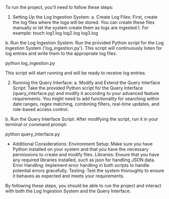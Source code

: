 
To run the project, you'll need to follow these steps:

1. Setting Up the Log Ingestion System:
a. Create Log Files: First, create the log files where the logs will be stored. You can create these files manually or let the system create them as logs are ingested.1.
For example:
touch log1.log log2.log log3.log

b. Run the Log Ingestion System: Run the provided Python script for the Log Ingestion System ('log_ingestion.py').
 This script will continuously listen for log entries and write them to the appropriate log files.

python log_ingestion.py

This script will start running and will be ready to receive log entries.

2. Running the Query Interface:
a. Modify and Extend the Query Interface Script: Take the provided Python script for the Query Interface (query_interface.py) and modify it according to your advanced feature requirements.
   You might need to add functionality for searching within date ranges, regex matching, combining filters, real-time updates, and role-based access control.

b. Run the Query Interface Script: After modifying the script, run it in your terminal or command prompt:

 python query_interface.py

* Additional Considerations:
Environment Setup: Make sure you have Python installed on your system and that you have the necessary permissions to create and modify files.
Libraries: Ensure that you have any required libraries installed, such as json for handling JSON data.
Error Handling: Implement error handling in both scripts to handle potential errors gracefully.
Testing: Test the system thoroughly to ensure it behaves as expected and meets your requirements.

By following these steps, you should be able to run the project and interact with both the Log Ingestion System and the Query Interface.
